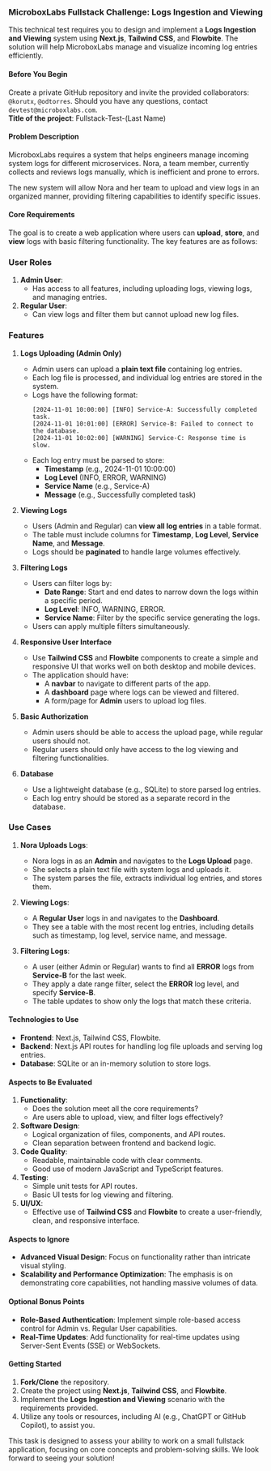 ### MicroboxLabs Fullstack Challenge: Logs Ingestion and Viewing
This technical test requires you to design and implement a **Logs Ingestion and Viewing** system using **Next.js**, **Tailwind CSS**, and **Flowbite**. The solution will help MicroboxLabs manage and visualize incoming log entries efficiently.

#### **Before You Begin**
Create a private GitHub repository and invite the provided collaborators: `@korutx`, `@odtorres`. Should you have any questions, contact `devtest@microboxlabs.com`.  
**Title of the project**: Fullstack-Test-(Last Name)

#### **Problem Description**
MicroboxLabs requires a system that helps engineers manage incoming system logs for different microservices. Nora, a team member, currently collects and reviews logs manually, which is inefficient and prone to errors.

The new system will allow Nora and her team to upload and view logs in an organized manner, providing filtering capabilities to identify specific issues.

#### **Core Requirements**
The goal is to create a web application where users can **upload**, **store**, and **view** logs with basic filtering functionality. The key features are as follows:

### **User Roles**
1. **Admin User**: 
   - Has access to all features, including uploading logs, viewing logs, and managing entries.
2. **Regular User**: 
   - Can view logs and filter them but cannot upload new log files.

### **Features**
1. **Logs Uploading (Admin Only)**
   - Admin users can upload a **plain text file** containing log entries.
   - Each log file is processed, and individual log entries are stored in the system.
   - Logs have the following format:
     ```
     [2024-11-01 10:00:00] [INFO] Service-A: Successfully completed task.
     [2024-11-01 10:01:00] [ERROR] Service-B: Failed to connect to the database.
     [2024-11-01 10:02:00] [WARNING] Service-C: Response time is slow.
     ```
   - Each log entry must be parsed to store:
     - **Timestamp** (e.g., 2024-11-01 10:00:00)
     - **Log Level** (INFO, ERROR, WARNING)
     - **Service Name** (e.g., Service-A)
     - **Message** (e.g., Successfully completed task)

2. **Viewing Logs**
   - Users (Admin and Regular) can **view all log entries** in a table format.
   - The table must include columns for **Timestamp**, **Log Level**, **Service Name**, and **Message**.
   - Logs should be **paginated** to handle large volumes effectively.

3. **Filtering Logs**
   - Users can filter logs by:
     - **Date Range**: Start and end dates to narrow down the logs within a specific period.
     - **Log Level**: INFO, WARNING, ERROR.
     - **Service Name**: Filter by the specific service generating the logs.
   - Users can apply multiple filters simultaneously.

4. **Responsive User Interface**
   - Use **Tailwind CSS** and **Flowbite** components to create a simple and responsive UI that works well on both desktop and mobile devices.
   - The application should have:
     - A **navbar** to navigate to different parts of the app.
     - A **dashboard** page where logs can be viewed and filtered.
     - A form/page for **Admin** users to upload log files.

5. **Basic Authorization**
   - Admin users should be able to access the upload page, while regular users should not.
   - Regular users should only have access to the log viewing and filtering functionalities.

6. **Database**
   - Use a lightweight database (e.g., SQLite) to store parsed log entries.
   - Each log entry should be stored as a separate record in the database.

### **Use Cases**
1. **Nora Uploads Logs**:
   - Nora logs in as an **Admin** and navigates to the **Logs Upload** page.
   - She selects a plain text file with system logs and uploads it.
   - The system parses the file, extracts individual log entries, and stores them.

2. **Viewing Logs**:
   - A **Regular User** logs in and navigates to the **Dashboard**.
   - They see a table with the most recent log entries, including details such as timestamp, log level, service name, and message.

3. **Filtering Logs**:
   - A user (either Admin or Regular) wants to find all **ERROR** logs from **Service-B** for the last week.
   - They apply a date range filter, select the **ERROR** log level, and specify **Service-B**.
   - The table updates to show only the logs that match these criteria.

#### **Technologies to Use**
- **Frontend**: Next.js, Tailwind CSS, Flowbite.
- **Backend**: Next.js API routes for handling log file uploads and serving log entries.
- **Database**: SQLite or an in-memory solution to store logs.

#### **Aspects to Be Evaluated**
1. **Functionality**:
   - Does the solution meet all the core requirements?
   - Are users able to upload, view, and filter logs effectively?
2. **Software Design**:
   - Logical organization of files, components, and API routes.
   - Clean separation between frontend and backend logic.
3. **Code Quality**:
   - Readable, maintainable code with clear comments.
   - Good use of modern JavaScript and TypeScript features.
4. **Testing**:
   - Simple unit tests for API routes.
   - Basic UI tests for log viewing and filtering.
5. **UI/UX**:
   - Effective use of **Tailwind CSS** and **Flowbite** to create a user-friendly, clean, and responsive interface.

#### **Aspects to Ignore**
- **Advanced Visual Design**: Focus on functionality rather than intricate visual styling.
- **Scalability and Performance Optimization**: The emphasis is on demonstrating core capabilities, not handling massive volumes of data.

#### **Optional Bonus Points**
- **Role-Based Authentication**: Implement simple role-based access control for Admin vs. Regular User capabilities.
- **Real-Time Updates**: Add functionality for real-time updates using Server-Sent Events (SSE) or WebSockets.

#### **Getting Started**
1. **Fork/Clone** the repository.
2. Create the project using **Next.js**, **Tailwind CSS**, and **Flowbite**.
3. Implement the **Logs Ingestion and Viewing** scenario with the requirements provided.
4. Utilize any tools or resources, including AI (e.g., ChatGPT or GitHub Copilot), to assist you.

This task is designed to assess your ability to work on a small fullstack application, focusing on core concepts and problem-solving skills. We look forward to seeing your solution!
